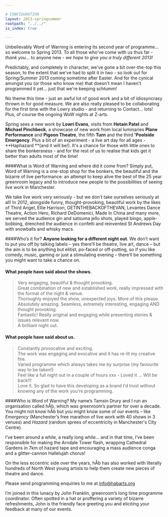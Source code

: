```yaml
---

# CONFIGURATION
layout: 2013-springsummer
rootpath: "../../"
is_index: true

---
```


Unbelievably Word of Warning is entering its second year of programme... so welcome to Spring 2013.  To all those who've come with us thus far - *thank you*... to anyone new - *we hope to give you a truly different 2013!*

Predictably, and completely in character, we've gone a bit over-the-top this season, to the extent that we've had to split it in two - so look out for Spring/Summer 2013 coming sometime after Easter.  And for the cynical amongst you (or those who know me) that doesn't mean I haven't programmed it yet... just that we're keeping schtumm!

No theme this time - just an awful lot of good work and a bit of idiosyncrasy thrown in for good measure.  We are also really pleased to be collaborating for the first time with the Lowry studio - and returning to Contact... lots! Plus, of course the ongoing WoW nights at Z-arts.  

Spring sees a new work by **Lowri Evans**, visits from **Hetain Patel** and **Michael Pinchbeck**, a showcase of new work from local luminaries **Plane Performance** and **Pigeon Theatre**, the fifth **Turn** and the third **'Poolside Emergency**.  Plus a bit of an experiment - a live art day for all ages - **Haphazard **(and it will be!).  It's a chance for those with little ones to share the bonkersness - and for the rest of us to realise that kids get it better than adults most of the time!

####What is Word of Warning and where did it come from?
Simply put, Word of Warning is a one-stop shop for the bonkers, the beautiful and the bizarre of live performance: an attempt to keep alive the best of the 25 year greenroom legacy and to introduce new people to the possibilities of seeing live work in Manchester.

We take live work very seriously - but we don't take ourselves seriously at all! In 2012, alongside funny, thought-provoking, beautiful work by the likes of Third Angel, Ellie Harrison, GETINTHEBACKOFTHEVAN, Levantes Dance Theatre, Action Hero, Richard DeDomenici, Made In China and many more, we served the audience gin and satsuma jello shots, played bingo, apple-bobbing, drenched the audience in confetti and reinvented St Andrews Day with snowballs and whisky macs.

####Who’s it for?
**Anyone looking for a different night out**.
We don’t want to put you off by talking labels – yes there’ll be theatre, live art, dance – but the aim is to be anything but elitist, po-faced or off-putting, so if you like comedy, music, gaming or just a stimulating evening – there’ll be something you might want to take a chance on.    

#### What people have said about the shows.    
>Very engaging, beautiful & thought provoking.    
>Great combination of new and established work, really impressed with the format of the night & venue.    
>Thoroughly enjoyed the show, unexpected joys. More of this please.    
>Absolutely amazing. Seamless, extremely interesting, engaging AND thought provoking.    
>Fantastic! Really original and engaging while presenting stories & issues relevant now.   
>A brilliant night out.    
 
#### What people have said about us.    >Constantly provocative and exciting.    
>The work was engaging and evocative and it has re-lit my creative fire.   
>Varied programme which always takes me by surprise (my favourite way to be taken!)    
>Feel like a full night out in a couple of hours xxx - Loved it … Will be back!!!    
>Love it. So glad to have this developing as a brand I'd trust without knowing any of the work you're programming.   

####Who is Word of Warning?
My name’s Tamsin Drury and I run an organisation called hÅb, which was greenroom’s partner for over a decade. You might not know hÅb but you might know some of our events – like *Emergency* (Manchester’s free marathon of live work with 40 shows in 3 venues) and *Hazard* (random sprees of eccentricity in Manchester's City Centre).

I’ve been around a while, a really long while… and in that time, I’ve been responsible for making the Arndale Tower flash, wrapping Cathedral Gardens in 7km of hazard tape and encouraging a mass audience conga and a glitter-cannon Hallelujah chorus!    

On the less eccentric side over the years, hÅb has also worked with literally hundreds of North West young artists to help them create new pieces of theatre and dance.
          
Please send programming enquiries to me at info@habarts.org             

I’m joined in this lunacy by John Franklin, greenroom’s long time programme coordinator.  Often spotted in a hat or proffering a variety of bizarre refreshments, John is the friendly face greeting you and eliciting your feedback at many of our events.    
